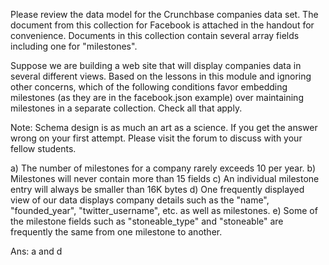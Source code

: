 Please review the data model for the Crunchbase companies data set. The document from this collection for Facebook is attached in the handout for convenience. Documents in this collection contain several array fields including one for "milestones".

Suppose we are building a web site that will display companies data in several different views. Based on the lessons in this module and ignoring other concerns, which of the following conditions favor embedding milestones (as they are in the facebook.json example) over maintaining milestones in a separate collection. Check all that apply.

Note: Schema design is as much an art as a science. If you get the answer wrong on your first attempt. Please visit the forum to discuss with your fellow students.


a) The number of milestones for a company rarely exceeds 10 per year.
b) Milestones will never contain more than 15 fields
c) An individual milestone entry will always be smaller than 16K bytes
d) One frequently displayed view of our data displays company details such as the "name", "founded_year", "twitter_username", etc. as well as milestones.
e) Some of the milestone fields such as "stoneable_type" and "stoneable" are frequently the same from one milestone to another.


Ans: a  and  d